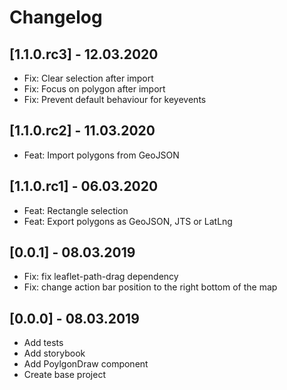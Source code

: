 # Changelog

## [1.1.0.rc3] - 12.03.2020

-   Fix: Clear selection after import
-   Fix: Focus on polygon after import
-   Fix: Prevent default behaviour for keyevents

## [1.1.0.rc2] - 11.03.2020

-   Feat: Import polygons from GeoJSON

## [1.1.0.rc1] - 06.03.2020

-   Feat: Rectangle selection
-   Feat: Export polygons as GeoJSON, JTS or LatLng

## [0.0.1] - 08.03.2019

-   Fix: fix leaflet-path-drag dependency
-   Fix: change action bar position to the right bottom of the map

## [0.0.0] - 08.03.2019

-   Add tests
-   Add storybook
-   Add PoylgonDraw component
-   Create base project
